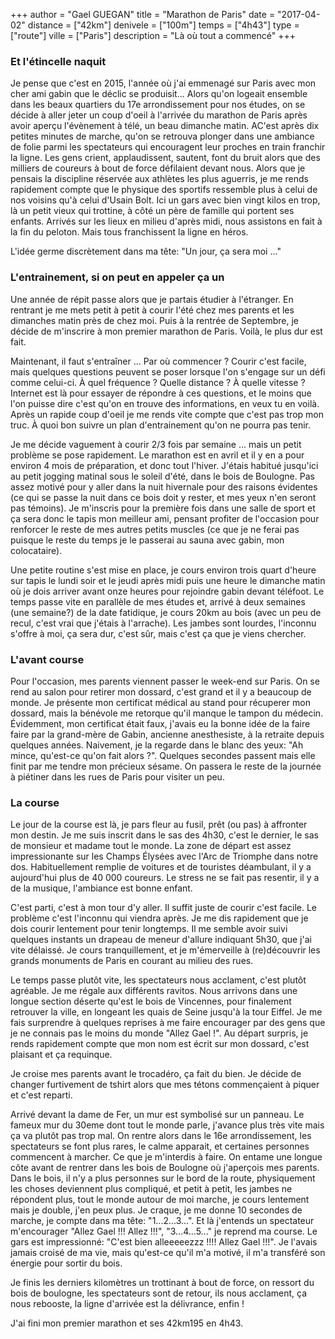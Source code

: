 +++
author = "Gael GUEGAN"
title = "Marathon de Paris"
date = "2017-04-02"
distance = ["42km"]
denivele = ["100m"]
temps = ["4h43"]
type = ["route"]
ville = ["Paris"]
description = "Là où tout a commencé"
+++

### Et l'étincelle naquit
Je pense que c'est en 2015, l'année où j'ai emmenagé sur Paris avec mon cher ami gabin que le déclic se produisit... Alors qu'on logeait ensemble dans les beaux quartiers du 17e arrondissement pour nos études, on se décide à aller jeter un coup d'oeil à l'arrivée du marathon de Paris après avoir aperçu l'évènement à télé, un beau dimanche matin. AC'est après dix petites minutes de marche, qu'on se retrouva plonger dans une ambiance de folie parmi les spectateurs qui encouragent leur proches en train franchir la ligne. Les gens crient, applaudissent, sautent, font du bruit alors que des milliers de coureurs à bout de force défilaient devant nous. 
Alors que je pensais la discipline réservée aux athlètes les plus aguerris, je me rends rapidement compte que le physique des sportifs ressemble plus à celui de nos voisins qu'à celui d'Usain Bolt. Ici un gars avec bien vingt kilos en trop, là un petit vieux qui trottine, à côté un père de famille qui portent ses enfants. Arrivés sur les lieux en milieu d'après midi, nous assistons en fait à la fin du peloton. Mais tous franchissent la ligne en héros.

L'idée germe discrètement dans ma tête: "Un jour, ça sera moi ..."

### L'entrainement, si on peut en appeler ça un
Une année de répit passe alors que je partais étudier à l'étranger. En rentrant je me mets petit à petit à courir l'été chez mes parents et les dimanches matin près de chez moi. Puis à la rentrée de Septembre, je décide de m'inscrire à mon premier marathon de Paris. Voilà, le plus dur est fait.

Maintenant, il faut s'entraîner ... Par où commencer ? Courir c'est facile, mais quelques questions peuvent se poser lorsque l'on s'engage sur un défi comme celui-ci. À quel fréquence ? Quelle distance ? À quelle vitesse ? Internet est là pour essayer de répondre à ces questions, et le moins que l'on puisse dire c'est qu'on en trouve des informations, en veux tu en voilà. Après un rapide coup d'oeil je me rends vite compte que c'est pas trop mon truc. À quoi bon suivre un plan d'entrainement qu'on ne pourra pas tenir.

Je me décide vaguement à courir 2/3 fois par semaine ... mais un petit problème se pose rapidement. Le marathon est en avril et il y en a pour environ 4 mois
de préparation, et donc tout l'hiver. J'étais habitué jusqu'ici au petit jogging matinal sous le soleil d'été, dans le bois de Boulogne. Pas assez motivé pour y aller dans la nuit hivernale pour des raisons évidentes (ce qui se passe la nuit dans ce bois doit y rester, et mes yeux n'en seront pas témoins).
Je m'inscris pour la première fois dans une salle de sport et ça sera donc le tapis mon meilleur ami, pensant profiter de l'occasion pour renforcer le reste de mes autres petits muscles (ce que je ne ferai pas puisque le reste du temps je le passerai au sauna avec gabin, mon colocataire).

Une petite routine s'est mise en place, je cours environ trois quart d'heure sur tapis le lundi soir et le jeudi après midi puis une heure le dimanche matin où je dois arriver avant onze heures pour rejoindre gabin devant téléfoot. Le temps passe vite en parallèle de mes études et, arrivé à deux semaines (une semaine?) de la date fatidique, je cours 20km au bois (avec un peu de recul, c'est vrai que j'étais à l'arrache). Les jambes sont lourdes, l'inconnu s'offre à moi, ça sera dur, c'est sûr, mais c'est ça que je viens chercher.

### L'avant course
Pour l'occasion, mes parents viennent passer le week-end sur Paris. On se rend au salon pour retirer mon dossard, c'est grand et il y a beaucoup de monde.
Je présente mon certificat médical au stand pour récuperer mon dossard, mais la bénévole me retorque qu'il manque le tampon du médecin. Évidemment, mon certificat était faux, j'avais eu la bonne idée de la faire faire par la grand-mère de Gabin, ancienne anesthesiste, à la retraite depuis quelques années.
Naivement, je la regarde dans le blanc des yeux: "Ah mince, qu'est-ce qu'on fait alors ?". Quelques secondes passent mais elle finit par me tendre mon précieux sésame. On passera le reste de la journée à piétiner dans les rues de Paris pour visiter un peu.

### La course
Le jour de la course est là, je pars fleur au fusil, prêt (ou pas) à affronter mon destin. Je me suis inscrit dans le sas des 4h30, c'est le dernier, le sas de monsieur et madame tout le monde. La zone de départ est assez impressionante sur les Champs Élysées avec l'Arc de Triomphe dans notre dos. Habituellement remplie de voitures et de touristes déambulant, il y a aujourd'hui plus de 40 000 coureurs. Le stress ne se fait pas resentir, il y a de la musique, l'ambiance est bonne enfant.

C'est parti, c'est à mon tour d'y aller. Il suffit juste de courir c'est facile. Le problème c'est l'inconnu qui viendra après. Je me dis rapidement que je dois courir lentement pour tenir longtemps. Il me semble avoir suivi quelques instants un drapeau de meneur d'allure indiquant 5h30, que j'ai vite délaissé.
Je cours tranquillement, et je m'émerveille à (re)découvrir les grands monuments de Paris en courant au milieu des rues.

Le temps passe plutôt vite, les spectateurs nous acclament, c'est plutôt agréable. Je me régale aux différents ravitos. Nous arrivons dans une longue section déserte qu'est le bois de Vincennes, pour finalement retrouver la ville, en longeant les quais de Seine jusqu'à la tour Eiffel. Je me fais surprendre à quelques reprises à me faire encourager par des gens que je ne connais pas le moins du monde "Allez Gael !". Au départ surpris, je rends rapidement compte que mon nom est écrit sur mon dossard, c'est plaisant et ça requinque.

Je croise mes parents avant le trocadéro, ça fait du bien. Je décide de changer furtivement de tshirt alors que mes tétons commençaient à piquer et c'est reparti.

Arrivé devant la dame de Fer, un mur est symbolisé sur un panneau. Le fameux mur du 30eme dont tout le monde parle, j'avance plus très vite mais ça va plutôt pas trop mal. On rentre alors dans le 16e arrondissement, les spectateurs se font plus rares, le calme apparait, et certaines personnes commencent à marcher. Ce que je m'interdis à faire. On entame une longue côte avant de rentrer dans les bois de Boulogne où j'aperçois mes parents. Dans le bois, il n'y a plus personnes sur le bord de la route, physiquement les choses deviennent plus compliqué, et petit à petit, les jambes ne répondent plus, tout le monde autour de moi marche, je cours lentement mais je double, j'en peux plus. Je craque, je me donne 10 secondes de marche, je compte dans ma tête: "1...2...3...". Et là j'entends un spectateur m'encourager "Allez Gael !!! Allez !!!", "3...4...5..." je reprend ma course. Le gars est impressionné: "C'est bien alleeeeezzz !!!! Allez Gael !!!". Je l'avais jamais croisé de ma vie, mais qu'est-ce qu'il m'a motivé, il m'a transféré son énergie pour sortir du bois.

Je finis les derniers kilomètres un trottinant à bout de force, on ressort du bois de boulogne, les spectateurs sont de retour, ils nous acclament, ça nous rebooste, la ligne d'arrivée est la délivrance, enfin !

J'ai fini mon premier marathon et ses 42km195 en 4h43.